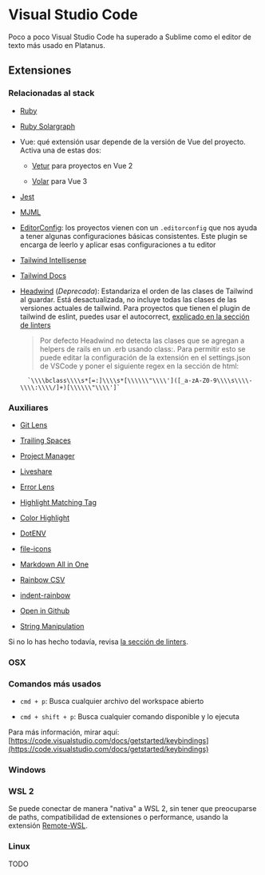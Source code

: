 # Visual Studio Code

Poco a poco Visual Studio Code ha superado a Sublime como el editor de texto más usado en Platanus.

## Extensiones

### Relacionadas al stack

* [Ruby](https://marketplace.visualstudio.com/items?itemName=rebornix.Ruby)

* [Ruby Solargraph](https://marketplace.visualstudio.com/items?itemName=castwide.solargraph)

* Vue: qué extensión usar depende de la versión de Vue del proyecto. Activa una de estas dos:

    * [Vetur](https://marketplace.visualstudio.com/items?itemName=octref.vetur) para proyectos en Vue 2

    * [Volar](https://marketplace.visualstudio.com/items?itemName=vue.volar) para Vue 3

* [Jest](https://marketplace.visualstudio.com/items?itemName=Orta.vscode-jest)

* [MJML](https://marketplace.visualstudio.com/items?itemName=attilabuti.vscode-mjml)

* [EditorConfig](https://marketplace.visualstudio.com/items?itemName=EditorConfig.EditorConfig): los proyectos vienen con un `.editorconfig` que nos ayuda a tener algunas configuraciones básicas consistentes. Este plugin se encarga de leerlo y aplicar esas configuraciones a tu editor

* [Tailwind Intellisense](https://marketplace.visualstudio.com/items?itemName=bradlc.vscode-tailwindcss)

* [Tailwind Docs](https://marketplace.visualstudio.com/items?itemName=austenc.tailwind-docs)

* [Headwind](https://marketplace.visualstudio.com/items?itemName=heybourn.headwind) (*Deprecada*): Estandariza el orden de las clases de Tailwind al guardar. Está desactualizada, no incluye todas las clases de las versiones actuales de tailwind. Para proyectos que tienen el plugin de tailwind de eslint, puedes usar el autocorrect, [explicado en la sección de linters](https://www.notion.so/linters.md#vscode)

    > Por defecto Headwind no detecta las clases que se agregan a helpers de rails en un .erb usando class:. Para permitir esto se puede editar la configuración de la extensión en el settings.json de VSCode y poner el siguiente regex en la sección de html:

        `\\\\bclass\\\\s*[=:]\\\\s*[\\\\\\"\\\\']([_a-zA-Z0-9\\\\s\\\\-\\\\:\\\\/]+)[\\\\\\"\\\\']`

### Auxiliares

* [Git Lens](https://marketplace.visualstudio.com/items?itemName=eamodio.gitlens)

* [Trailing Spaces](https://marketplace.visualstudio.com/items?itemName=shardulm94.trailing-spaces)

* [Project Manager](https://marketplace.visualstudio.com/items?itemName=alefragnani.project-manager)

* [Liveshare](https://marketplace.visualstudio.com/items?itemName=MS-vsliveshare.vsliveshare-pack)

* [Error Lens](https://marketplace.visualstudio.com/items?itemName=usernamehw.errorlens)

* [Highlight Matching Tag](https://marketplace.visualstudio.com/items?itemName=vincaslt.highlight-matching-tag)

* [Color Highlight](https://marketplace.visualstudio.com/items?itemName=naumovs.color-highlight)

* [DotENV](https://marketplace.visualstudio.com/items?itemName=mikestead.dotenv)

* [file-icons](https://marketplace.visualstudio.com/items?itemName=file-icons.file-icons)

* [Markdown All in One](https://marketplace.visualstudio.com/items?itemName=yzhang.markdown-all-in-one)

* [Rainbow CSV](https://marketplace.visualstudio.com/items?itemName=mechatroner.rainbow-csv)

* [indent-rainbow](https://marketplace.visualstudio.com/items?itemName=oderwat.indent-rainbow)

* [Open in Github](https://marketplace.visualstudio.com/items?itemName=sysoev.vscode-open-in-github)

* [String Manipulation](https://marketplace.visualstudio.com/items?itemName=marclipovsky.string-manipulation)

Si no lo has hecho todavía, revisa [la sección de linters](https://www.notion.so/linters.md).

### OSX

### Comandos más usados

* `cmd + p`: Busca cualquier archivo del workspace abierto

* `cmd + shift + p`: Busca cualquier comando disponible y lo ejecuta

Para más información, mirar aquí: [https://code.visualstudio.com/docs/getstarted/keybindings](https://code.visualstudio.com/docs/getstarted/keybindings)

### Windows

### WSL 2

Se puede conectar de manera "nativa" a WSL 2, sin tener que preocuparse de paths, compatibilidad de extensiones o performance, usando la extensión [Remote-WSL](https://marketplace.visualstudio.com/items?itemName=ms-vscode-remote.remote-wsl).

### Linux

TODO

